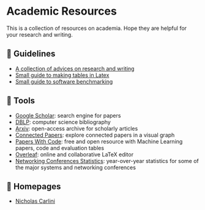 # Academic Resources

This is a collection of resources on academia. Hope they are helpful for your research and writing.

## :bookmark: Guidelines

- [A collection of advices on research and writing](https://www.cs.cmu.edu/afs/cs.cmu.edu/user/mleone/web/how-to.html)
- [Small guide to making tables in Latex](https://people.inf.ethz.ch/markusp/teaching/guides/guide-tables.pdf)
- [Small guide to software benchmarking](https://people.inf.ethz.ch/markusp/teaching/guides/guide-benchmarking.pdf)

## :rocket: Tools

- [Google Scholar](https://scholar.google.com/): search engine for papers
- [DBLP](https://dblp.uni-trier.de/): computer science bibliography
- [Arxiv](https://arxiv.org/): open-access archive for scholarly articles
- [Connected Papers](https://www.connectedpapers.com/): explore connected papers in a visual graph
- [Papers With Code](https://paperswithcode.com/): free and open resource with Machine Learning papers, code and evaluation tables
- [Overleaf](https://www.overleaf.com/): online and collaborative LaTeX editor
- [Networking Conferences Statistics](https://sites.cs.ucsb.edu/~almeroth/conf/stats/): year-over-year statistics for some of the major systems and networking conferences

## :busts_in_silhouette: Homepages

- [Nicholas Carlini](https://nicholas.carlini.com/)